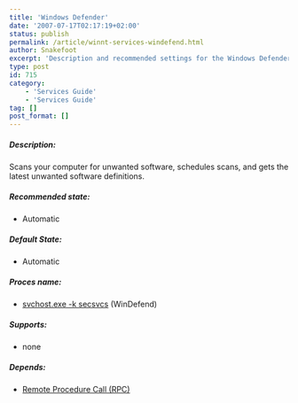```yaml
---
title: 'Windows Defender'
date: '2007-07-17T02:17:19+02:00'
status: publish
permalink: /article/winnt-services-windefend.html
author: Snakefoot
excerpt: 'Description and recommended settings for the Windows Defender service.'
type: post
id: 715
category:
    - 'Services Guide'
    - 'Services Guide'
tag: []
post_format: []
---
```

##### Description:

 Scans your computer for unwanted software, schedules scans, and gets the latest unwanted software definitions.
 
##### Recommended state:

- Automatic

##### Default State:

- Automatic

##### Proces name:

- [svchost.exe -k secsvcs](/article/winnt-services-wrapper.html) (WinDefend)

##### Supports:

- none

##### Depends:

- [Remote Procedure Call (RPC)](/article/winnt-services-rpcss.html)